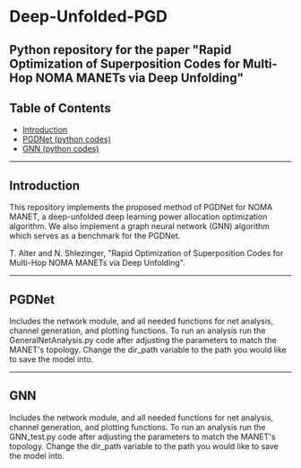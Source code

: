 # Deep-Unfolded-PGD
Python repository for the paper "Rapid Optimization of Superposition Codes for
Multi-Hop NOMA MANETs via Deep Unfolding"
---
## Table of Contents
 - [Introduction](#introduction)
 - [PGDNet (python codes)](#PGDNet (python codes))
 - [GNN (python codes)](#GNN (python codes))
---
## Introduction
This repository implements the proposed method of PGDNet for NOMA MANET, a deep-unfolded deep learning power allocation optimization algorithm.
We also implement a graph neural network (GNN) algorithm which serves as a benchmark for the PGDNet.


T. Alter and N. Shlezinger, "Rapid Optimization of Superposition Codes for
Multi-Hop NOMA MANETs via Deep Unfolding".

---
## PGDNet
Includes the network module, and all needed functions for net analysis, channel generation, and plotting functions.
To run an analysis run the GeneralNetAnalysis.py code after adjusting the parameters to match the MANET's topology.
Change the dir_path variable to the path you would like to save the model into.

---
## GNN
Includes the network module, and all needed functions for net analysis, channel generation, and plotting functions.
To run an analysis run the GNN_test.py code after adjusting the parameters to match the MANET's topology.
Change the dir_path variable to the path you would like to save the model into.
